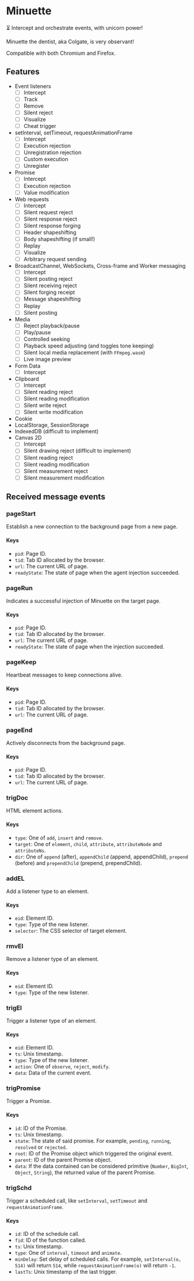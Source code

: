 # Minuette
⏳ Intercept and orchestrate events, with unicorn power!

Minuette the dentist, aka Colgate, is very observant!

Compatible with both Chromium and Firefox.

## Features
* Event listeners
  - [ ] Intercept
  - [ ] Track
  - [ ] Remove
  - [ ] Silent reject
  - [ ] Visualize
  - [ ] Cheat trigger
* setInterval, setTimeout, requestAnimationFrame
  - [ ] Intercept
  - [ ] Execution rejection
  - [ ] Unregistration rejection
  - [ ] Custom execution
  - [ ] Unregister
* Promise
  - [ ] Intercept
  - [ ] Execution rejection
  - [ ] Value modification
* Web requests
  - [ ] Intercept
  - [ ] Silent request reject
  - [ ] Silent response reject
  - [ ] Silent response forging
  - [ ] Header shapeshifting
  - [ ] Body shapeshifting (if small!)
  - [ ] Replay
  - [ ] Visualize
  - [ ] Arbitrary request sending
* BroadcastChannel, WebSockets, Cross-frame and Worker messaging
  - [ ] Intercept
  - [ ] Silent posting reject
  - [ ] Silent receiving reject
  - [ ] Silent forging receipt
  - [ ] Message shapeshifting
  - [ ] Replay
  - [ ] Silent posting
* Media
  - [ ] Reject playback/pause
  - [ ] Play/pause
  - [ ] Controlled seeking
  - [ ] Playback speed adjusting (and toggles tone keeping)
  - [ ] Silent local media replacement (with `FFmpeg.wasm`)
  - [ ] Live image preview
* Form Data
  - [ ] Intercept
* Clipboard
  - [ ] Intercept
  - [ ] Silent reading reject
  - [ ] Silent reading modification
  - [ ] Silent write reject
  - [ ] Silent write modification
* Cookie
* LocalStorage, SessionStorage
* IndexedDB (difficult to implement)
* Canvas 2D
  - [ ] Intercept
  - [ ] Silent drawing reject (difficult to implement)
  - [ ] Silent reading reject
  - [ ] Silent reading modification
  - [ ] Silent measurement reject
  - [ ] Silent measurement modification

## Received message events
### pageStart
Establish a new connection to the background page from a new page.

#### Keys
* `pid`: Page ID.
* `tid`: Tab ID allocated by the browser.
* `url`: The current URL of page.
* `readyState`: The state of page when the agent injection succeeded.

### pageRun
Indicates a successful injection of Minuette on the target page.

#### Keys
* `pid`: Page ID.
* `tid`: Tab ID allocated by the browser.
* `url`: The current URL of page.
* `readyState`: The state of page when the injection succeeded.

### pageKeep
Heartbeat messages to keep connections alive.

#### Keys
* `pid`: Page ID.
* `tid`: Tab ID allocated by the browser.
* `url`: The current URL of page.

### pageEnd
Actively disconnects from the background page.

#### Keys
* `pid`: Page ID.
* `tid`: Tab ID allocated by the browser.
* `url`: The current URL of page.

### trigDoc
HTML element actions.

#### Keys
* `type`: One of `add`, `insert` and `remove`.
* `target`: One of `element`, `child`, `attribute`, `attributeNode` and `attributeNs`.
* `dir`: One of `append` (after), `appendChild` (append, appendChild), `prepend` (before) and `prependChild` (prepend, prependChild).

### addEL
Add a listener type to an element.

#### Keys
* `eid`: Element ID.
* `type`: Type of the new listener.
* `selector`: The CSS selector of target element.

### rmvEl
Remove a listener type of an element.

#### Keys
* `eid`: Element ID.
* `type`: Type of the new listener.

### trigEl
Trigger a listener type of an element.

#### Keys
* `eid`: Element ID.
* `ts`: Unix timestamp.
* `type`: Type of the new listener.
* `action`: One of `observe`, `reject`, `modify`.
* `data`: Data of the current event.

### trigPromise
Trigger a Promise.

#### Keys
* `id`: ID of the Promise.
* `ts`: Unix timestamp.
* `state`: The state of said promise. For example, `pending`, `running`, `resolved` or `rejected`.
* `root`: ID of the Promise object which triggered the original event.
* `parent`: ID of the parent Promise object.
* `data`: If the data contained can be considered primitive (`Number`, `BigInt`, `Object`, `String`), the returned value of the parent Promise.

### trigSchd
Trigger a scheduled call, like `setInterval`, `setTimeout` and `requestAnimationFrame`.

#### Keys
* `id`: ID of the schedule call.
* `fid`: ID of the function called.
* `ts`: Unix timestamp.
* `type`: One of `interval`, `timeout` and `animate`.
* `minDelay`: Set delay of scheduled calls. For example, `setInterval(o, 514)` will return `514`, while `requestAnimationFrame(o)` will return `-1`.
* `lastTs`: Unix timestamp of the last trigger.
